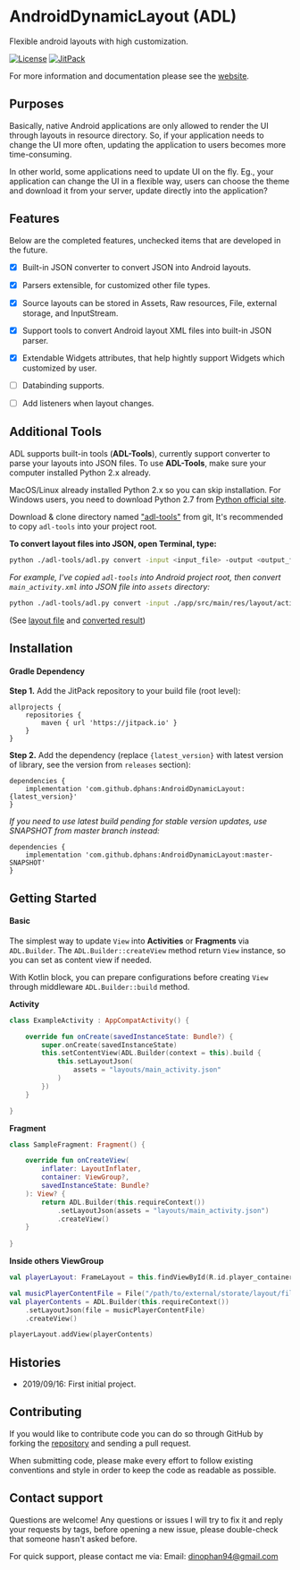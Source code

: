 # AndroidDynamicLayout (ADL)
Flexible android layouts with high customization.

[![License](https://img.shields.io/badge/License-Apache%202.0-blue.svg)](https://opensource.org/licenses/Apache-2.0)
[![JitPack](https://jitpack.io/v/dphans/AndroidDynamicLayout.svg)](https://jitpack.io/#dphans/AndroidDynamicLayout/0.0.1)

For more information and documentation please see the [website](http://dphans.github.io/pages/library/adl/).


## Purposes

Basically, native Android applications are only allowed to render the UI through layouts in resource directory. So, if your application needs to change the UI more often, updating the application to users becomes more time-consuming.

In other world, some applications need to update UI on the fly. Eg., your application can change the UI in a flexible way, users can choose the theme and download it from your server, update directly into the application?


## Features

Below are the completed features, unchecked items that are developed in the future.

- [x] Built-in JSON converter to convert JSON into Android layouts.
- [x] Parsers extensible, for customized other file types.
- [x] Source layouts can be stored in Assets, Raw resources, File, external storage, and InputStream.
- [x] Support tools to convert Android layout XML files into built-in JSON parser.
- [x] Extendable Widgets attributes, that help hightly support Widgets which customized by user.
- [ ] Databinding supports.
- [ ] Add listeners when layout changes.


## Additional Tools

ADL supports built-in tools (**ADL-Tools**), currently support converter to parse your layouts into JSON files. To use **ADL-Tools**, make sure your computer installed Python 2.x already.

MacOS/Linux already installed Python 2.x so you can skip installation. For Windows users, you need to download Python 2.7 from [Python official site](https://www.python.org/downloads/release/python-278/).

Download &amp; clone directory named ["adl-tools"](https://github.com/dphans/AndroidDynamicLayout/tree/master/adl-tools) from git, It's recommended to copy `adl-tools` into your project root.

**To convert layout files into JSON, open Terminal, type:**

```bash
python ./adl-tools/adl.py convert -input <input_file> -output <output_file>.json
```

*For example, I've copied `adl-tools` into Android project root, then convert `main_activity.xml` into JSON file into `assets` directory:*

```bash
python ./adl-tools/adl.py convert -input ./app/src/main/res/layout/activity_main.xml -output ./app/src/main/assets/main_activity.json
```

(See [layout file](https://github.com/dphans/AndroidDynamicLayout/blob/master/sample/src/main/res/layout/activity_main.xml) and [converted result](https://github.com/dphans/AndroidDynamicLayout/blob/master/sample/src/main/assets/layouts/main_activity.json))


## Installation

#### Gradle Dependency

**Step 1.** Add the JitPack repository to your build file (root level):

```
allprojects {
    repositories {
        maven { url 'https://jitpack.io' }
    }
}
```

**Step 2.** Add the dependency (replace `{latest_version}` with latest version of library, see the version from `releases` section):

```
dependencies {
    implementation 'com.github.dphans:AndroidDynamicLayout:{latest_version}'
}
```

*If you need to use latest build pending for stable version updates, use SNAPSHOT from master branch instead:*

```
dependencies {
    implementation 'com.github.dphans:AndroidDynamicLayout:master-SNAPSHOT'
}
```


## Getting Started

#### Basic

The simplest way to update `View` into **Activities** or **Fragments** via `ADL.Builder`. The `ADL.Builder::createView` method return `View` instance, so you can set as content view if needed.

With Kotlin block, you can prepare configurations before creating `View` through middleware `ADL.Builder::build` method.

**Activity**

```kotlin
class ExampleActivity : AppCompatActivity() {

    override fun onCreate(savedInstanceState: Bundle?) {
        super.onCreate(savedInstanceState)
        this.setContentView(ADL.Builder(context = this).build {
            this.setLayoutJson(
                assets = "layouts/main_activity.json"
            )
        })
    }

}
```

**Fragment**

```kotlin
class SampleFragment: Fragment() {

    override fun onCreateView(
        inflater: LayoutInflater,
        container: ViewGroup?,
        savedInstanceState: Bundle?
    ): View? {
        return ADL.Builder(this.requireContext())
            .setLayoutJson(assets = "layouts/main_activity.json")
            .createView()
    }
    
}
```

**Inside others ViewGroup**

```kotlin
val playerLayout: FrameLayout = this.findViewById(R.id.player_container)

val musicPlayerContentFile = File("/path/to/external/storate/layout/file")
val playerContents = ADL.Builder(this.requireContext())
	.setLayoutJson(file = musicPlayerContentFile)
	.createView()

playerLayout.addView(playerContents)
```

## Histories

- 2019/09/16: First initial project.


## Contributing

If you would like to contribute code you can do so through GitHub by forking the [repository](https://github.com/dphans/AndroidDynamicLayout) and sending a pull request.

When submitting code, please make every effort to follow existing conventions and style in order to keep the code as readable as possible.


## Contact support

Questions are welcome! Any questions or issues I will try to fix it and reply your requests by tags, before opening a new issue, please double-check that someone hasn't asked before.

For quick support, please contact me via:
Email: dinophan94@gmail.com
